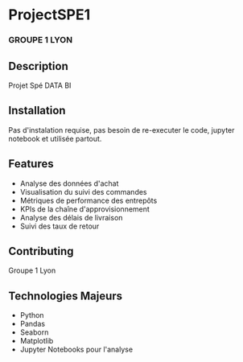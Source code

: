 # ProjectSPE1
### GROUPE 1 LYON

## Description
Projet Spé DATA BI

## Installation

Pas d'instalation requise, pas besoin de re-executer le code, jupyter notebook et utilisée partout.

## Features

- Analyse des données d'achat
- Visualisation du suivi des commandes
- Métriques de performance des entrepôts
- KPIs de la chaîne d'approvisionnement
- Analyse des délais de livraison
- Suivi des taux de retour


## Contributing

Groupe 1 Lyon

## Technologies Majeurs

- Python 
- Pandas 
- Seaborn 
- Matplotlib 
- Jupyter Notebooks pour l'analyse


